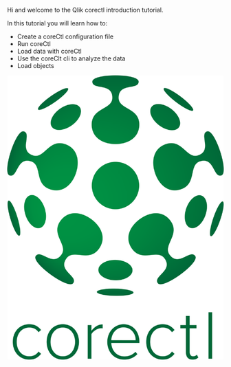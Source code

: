 Hi and welcome to the Qlik corectl introduction tutorial.

In this tutorial you will learn how to: <br>
* Create a coreCtl configuration file
* Run coreCtl
* Load data with coreCtl
* Use the coreClt cli to analyze the data
* Load objects

![Analysis](assets/corectl-logo.svg)
